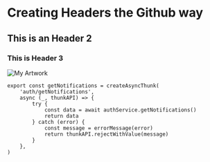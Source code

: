 # Creating Headers the Github way
## This is an Header 2
### This is Header 3

![My Artwork](https://res.cloudinary.com/oyin-dawodu/image/upload/v1706637506/art/10.jpg)

```
export const getNotifications = createAsyncThunk(
    'auth/getNotifications',
    async (_, thunkAPI) => {
        try {
            const data = await authService.getNotifications()
            return data
        } catch (error) {
            const message = errorMessage(error)
            return thunkAPI.rejectWithValue(message)
        }
    },
)
```
